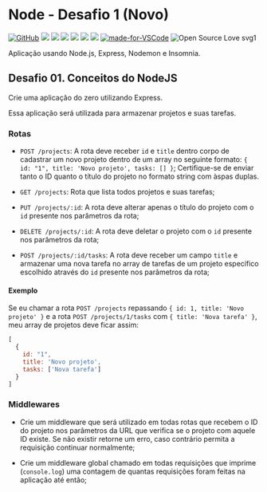 # Node - Desafio 1 (Novo)

[![GitHub](https://img.shields.io/github/license/mashape/apistatus.svg)](https://github.com/osvaldokalvaitir/node-desafio1-novo/blob/master/LICENSE)
![](https://img.shields.io/github/package-json/v/osvaldokalvaitir/node-desafio1-novo.svg)
![](https://img.shields.io/github/last-commit/osvaldokalvaitir/node-desafio1-novo.svg?color=red)
![](https://img.shields.io/github/languages/top/osvaldokalvaitir/node-desafio1-novo.svg?color=yellow)
![](https://img.shields.io/github/languages/count/osvaldokalvaitir/node-desafio1-novo.svg?color=lightgrey)
![](https://img.shields.io/github/languages/code-size/osvaldokalvaitir/node-desafio1-novo.svg)
![](https://img.shields.io/github/repo-size/osvaldokalvaitir/node-desafio1-novo.svg?color=blueviolet)
[![made-for-VSCode](https://img.shields.io/badge/Made%20for-VSCode-1f425f.svg)](https://code.visualstudio.com/)
![Open Source Love svg1](https://badges.frapsoft.com/os/v1/open-source.svg?v=103)

Aplicação usando Node.js, Express, Nodemon e Insomnia.

## Desafio 01. Conceitos do NodeJS

Crie uma aplicação do zero utilizando Express.

Essa aplicação será utilizada para armazenar projetos e suas tarefas.

### Rotas

- `POST /projects`: A rota deve receber `id` e `title` dentro corpo de cadastrar um novo projeto dentro de um array no seguinte formato: `{ id: "1", title: 'Novo projeto', tasks: [] }`; Certifique-se de enviar tanto o ID quanto o título do projeto no formato string com àspas duplas.

- `GET /projects`: Rota que lista todos projetos e suas tarefas;

- `PUT /projects/:id`: A rota deve alterar apenas o título do projeto com o `id` presente nos parâmetros da rota;

- `DELETE /projects/:id`: A rota deve deletar o projeto com o `id` presente nos parâmetros da rota;

- `POST /projects/:id/tasks`: A rota deve receber um campo `title` e armazenar uma nova tarefa no array de tarefas de um projeto específico escolhido através do `id` presente nos parâmetros da rota;

#### Exemplo

Se eu chamar a rota `POST /projects` repassando `{ id: 1, title: 'Novo projeto' }` e a rota `POST /projects/1/tasks` com `{ title: 'Nova tarefa' }`, meu array de projetos deve ficar assim:

```js
[
  {
    id: "1",
    title: 'Novo projeto',
    tasks: ['Nova tarefa']
  }
]
```

### Middlewares

- Crie um middleware que será utilizado em todas rotas que recebem o ID do projeto nos parâmetros da URL que verifica se o projeto com aquele ID existe. Se não existir retorne um erro, caso contrário permita a requisição continuar normalmente;

- Crie um middleware global chamado em todas requisições que imprime (`console.log`) uma contagem de quantas requisições foram feitas na aplicação até então;